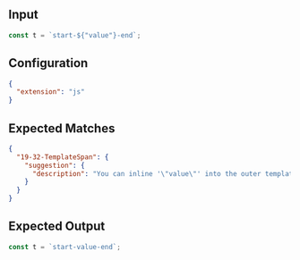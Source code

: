 
## Input
```javascript input
const t = `start-${"value"}-end`;
```

## Configuration
```json configuration
{
  "extension": "js"
}
```

## Expected Matches
```json expected matches
{
  "19-32-TemplateSpan": {
    "suggestion": {
      "description": "You can inline '\"value\"' into the outer template literal."
    }
  }
}
```

## Expected Output
```javascript expected output
const t = `start-value-end`;
```
